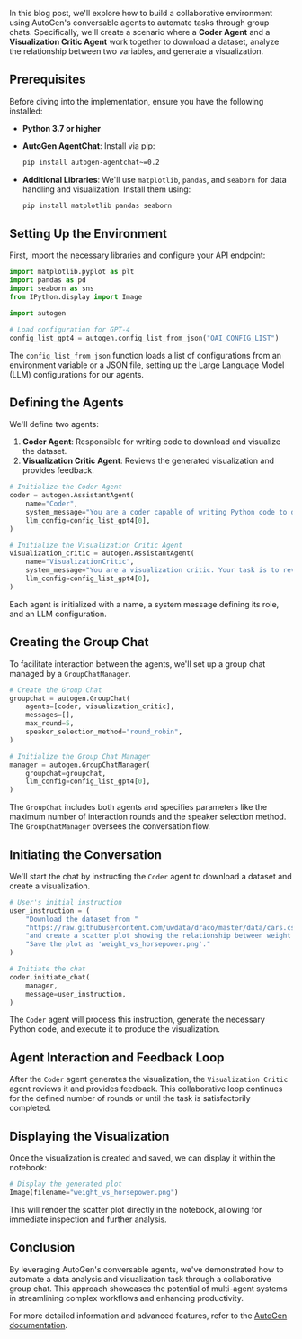 In this blog post, we'll explore how to build a collaborative environment using AutoGen's conversable agents to automate tasks through group chats. Specifically, we'll create a scenario where a **Coder Agent** and a **Visualization Critic Agent** work together to download a dataset, analyze the relationship between two variables, and generate a visualization.

## Prerequisites

Before diving into the implementation, ensure you have the following installed:

- **Python 3.7 or higher**
- **AutoGen AgentChat**: Install via pip:

  ```bash
  pip install autogen-agentchat~=0.2
  ```

- **Additional Libraries**: We'll use `matplotlib`, `pandas`, and `seaborn` for data handling and visualization. Install them using:

  ```bash
  pip install matplotlib pandas seaborn
  ```

## Setting Up the Environment

First, import the necessary libraries and configure your API endpoint:

```python
import matplotlib.pyplot as plt
import pandas as pd
import seaborn as sns
from IPython.display import Image

import autogen

# Load configuration for GPT-4
config_list_gpt4 = autogen.config_list_from_json("OAI_CONFIG_LIST")
```


The `config_list_from_json` function loads a list of configurations from an environment variable or a JSON file, setting up the Large Language Model (LLM) configurations for our agents.

## Defining the Agents

We'll define two agents:

1. **Coder Agent**: Responsible for writing code to download and visualize the dataset.
2. **Visualization Critic Agent**: Reviews the generated visualization and provides feedback.

```python
# Initialize the Coder Agent
coder = autogen.AssistantAgent(
    name="Coder",
    system_message="You are a coder capable of writing Python code to download datasets and generate visualizations.",
    llm_config=config_list_gpt4[0],
)

# Initialize the Visualization Critic Agent
visualization_critic = autogen.AssistantAgent(
    name="VisualizationCritic",
    system_message="You are a visualization critic. Your task is to review visualizations and provide constructive feedback.",
    llm_config=config_list_gpt4[0],
)
```


Each agent is initialized with a name, a system message defining its role, and an LLM configuration.

## Creating the Group Chat

To facilitate interaction between the agents, we'll set up a group chat managed by a `GroupChatManager`.

```python
# Create the Group Chat
groupchat = autogen.GroupChat(
    agents=[coder, visualization_critic],
    messages=[],
    max_round=5,
    speaker_selection_method="round_robin",
)

# Initialize the Group Chat Manager
manager = autogen.GroupChatManager(
    groupchat=groupchat,
    llm_config=config_list_gpt4[0],
)
```


The `GroupChat` includes both agents and specifies parameters like the maximum number of interaction rounds and the speaker selection method. The `GroupChatManager` oversees the conversation flow.

## Initiating the Conversation

We'll start the chat by instructing the `Coder` agent to download a dataset and create a visualization.

```python
# User's initial instruction
user_instruction = (
    "Download the dataset from "
    "https://raw.githubusercontent.com/uwdata/draco/master/data/cars.csv "
    "and create a scatter plot showing the relationship between weight and horsepower. "
    "Save the plot as 'weight_vs_horsepower.png'."
)

# Initiate the chat
coder.initiate_chat(
    manager,
    message=user_instruction,
)
```


The `Coder` agent will process this instruction, generate the necessary Python code, and execute it to produce the visualization.

## Agent Interaction and Feedback Loop

After the `Coder` agent generates the visualization, the `Visualization Critic` agent reviews it and provides feedback. This collaborative loop continues for the defined number of rounds or until the task is satisfactorily completed.

## Displaying the Visualization

Once the visualization is created and saved, we can display it within the notebook:

```python
# Display the generated plot
Image(filename="weight_vs_horsepower.png")
```


This will render the scatter plot directly in the notebook, allowing for immediate inspection and further analysis.

## Conclusion

By leveraging AutoGen's conversable agents, we've demonstrated how to automate a data analysis and visualization task through a collaborative group chat. This approach showcases the potential of multi-agent systems in streamlining complex workflows and enhancing productivity.

For more detailed information and advanced features, refer to the [AutoGen documentation](https://microsoft.github.io/autogen/0.2/docs/notebooks/agentchat_groupchat_vis/). 
